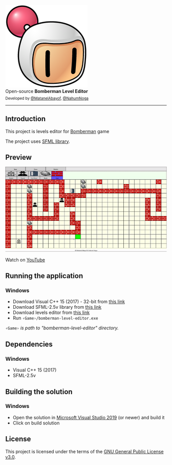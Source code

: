 
<div>
    <a href="https://github.com/MatanelAbayof/Bomberman-Level-Editor"><img src="https://raw.githubusercontent.com/MatanelAbayof/Bomberman-Level-Editor/master/oop_ex4/images/bomberman-icon.png" title="Bomberman Level Editor" alt="Bomberman Level Editor"></a>
</div>

<div>
    Open-source <strong>Bomberman Level Editor</strong>
</div>

<div>
  <sub>
    Developed by <a href="https://github.com/MatanelAbayof">@MatanelAbayof</a>, <a href="https://github.com/NahumNoga">@NahumNoga</a>
  </sub>
</div>
<hr/>


## Introduction
This project is levels editor for [Bomberman](https://github.com/MatanelAbayof/Bomberman) game

The project uses [SFML library](https://www.sfml-dev.org/download/sfml/2.5.1/).


## Preview
<div>
    <img src="https://raw.githubusercontent.com/MatanelAbayof/Bomberman-Level-Editor/master/screenshots/build_level.gif" alt="Preview">
</div>

Watch on [YouTube](https://youtu.be/OlCooHgP7Ds)

## Running the application
### Windows
* Download Visual C++ 15 (2017) - 32-bit from [this link](https://www.sfml-dev.org/files/SFML-2.5.1-windows-vc15-32-bit.zip)
* Download SFML-2.5v library from [this link](https://drive.google.com/file/d/1izFw9RaW8r2Hs3REshlN25zrhiTjrlyF/view?usp=sharing)
* Download levels editor from [this link](https://drive.google.com/file/d/1VkdzQxae3Y6GTRn0P1OG_Vj_apy9HbEj/view?usp=sharing)
* Run `‹Game›/bomberman-level-editor.exe`

`‹Game›` *is path to "bomberman-level-editor" directory.*

## Dependencies
### Windows
* Visual C++ 15 (2017)
* SFML-2.5v

## Building the solution
### Windows
* Open the solution in [Microsoft Visual Studio 2019](https://www.visualstudio.com/) (or newer) and build it
* Click on build solution

## License
This project is licensed under the terms of the [GNU General Public License v3.0](./LICENSE).